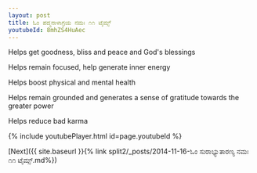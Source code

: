 ```yaml
---
layout: post
title: ಓಂ ಪದ್ಮನಾಳಾಗ್ರಯ ನಮಃ ೧೧ ಟೈಮ್ಸ್
youtubeId: 8mhZS4HuAec
---
```

 
 
Helps get goodness, bliss and peace and God's blessings
 
Helps remain focused, help generate inner energy 
 
Helps boost physical and mental health 
 
Helps remain grounded and generates a sense of gratitude towards the greater power 
 
Helps reduce bad karma
 
 
 
 


{% include youtubePlayer.html id=page.youtubeId %}
 
[Next]({{ site.baseurl }}{% link  split2/_posts/2014-11-16-ಓಂ ಸುರಾಭ್ಯುತಾರಣ್ಯ ನಮಃ ೧೧ ಟೈಮ್ಸ್.md%})
 

